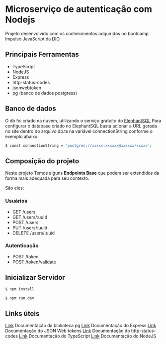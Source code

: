 # Microserviço de autenticação com Nodejs

Projeto desenvolvido com os conhecimentos adquiridos no bootcamp Impulso JavaScript da [DIO](https://digitalinnovation.one/)

## Principais Ferramentas
* TypeScript
* NodeJS
* Express
* http-status-codes
* jsonwebtoken
* pg (banco de dados postgress)

## Banco de dados
O db foi criado na nuvem, utilizando o serviço gratuito do [ElephantSQL](https://customer.elephantsql.com/)
Para configurar o database criado no ElephantSQL basta adionar a URL gerada no site dentro do arquivo
db.ts na variável connectionString conforme o exemplo abaixo:

```bash
$ const connectionString = 'postgres://xxxxx:xxxxxx@xxxxxx/xxxxx';
```

## Composição do projeto

Neste projeto Temos alguns **Endpoints Base** que podem ser extendidos da forma mais adequada para seu contexto. 

São eles:

### Usuários

* GET /users
* GET /users/:uuid
* POST /users
* PUT /users/:uuid
* DELETE /users/:uuid

### Autenticação

* POST /token
* POST /token/validate

## Inicializar Servidor
```bash
$ npm install 
```

```bash
$ npm run dev 
```

## Links úteis

[Link](https://node-postgres.com/api/pool) Documentação da biblioteca pg
[Link](http://expressjs.com/en/starter/installing.html) Documentação do Express
[Link](https://jwt.io/introduction) Documentação do JSON Web tokens
[Link](https://npm.io/package/http-status-codes) Documentação do http-status-codes
[Link](https://www.typescriptlang.org/docs/handbook/typescript-in-5-minutes.html) Documentação do TypeScript
[Link](https://nodejs.org/api/) Documentação do NodeJS

